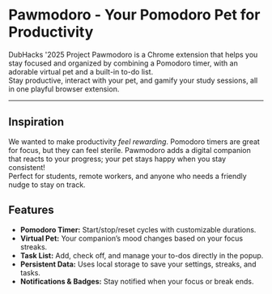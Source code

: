 # Pawmodoro - Your Pomodoro Pet for Productivity
DubHacks '2025 Project
Pawmodoro is a Chrome extension that helps you stay focused and organized by combining a Pomodoro timer, with an adorable virtual pet and a built-in to-do list.  
Stay productive, interact with your pet, and gamify your study sessions, all in one playful browser extension.

---

## Inspiration
We wanted to make productivity *feel rewarding*. Pomodoro timers are great for focus, but they can feel sterile. Pawmodoro adds a digital companion that reacts to your progress; your pet stays happy when you stay consistent!  
Perfect for students, remote workers, and anyone who needs a friendly nudge to stay on track.

## Features
- **Pomodoro Timer:** Start/stop/reset cycles with customizable durations.
- **Virtual Pet:** Your companion’s mood changes based on your focus streaks.
- **Task List:** Add, check off, and manage your to-dos directly in the popup.
- **Persistent Data:** Uses local storage to save your settings, streaks, and tasks.
- **Notifications & Badges:** Stay notified when your focus or break ends.
